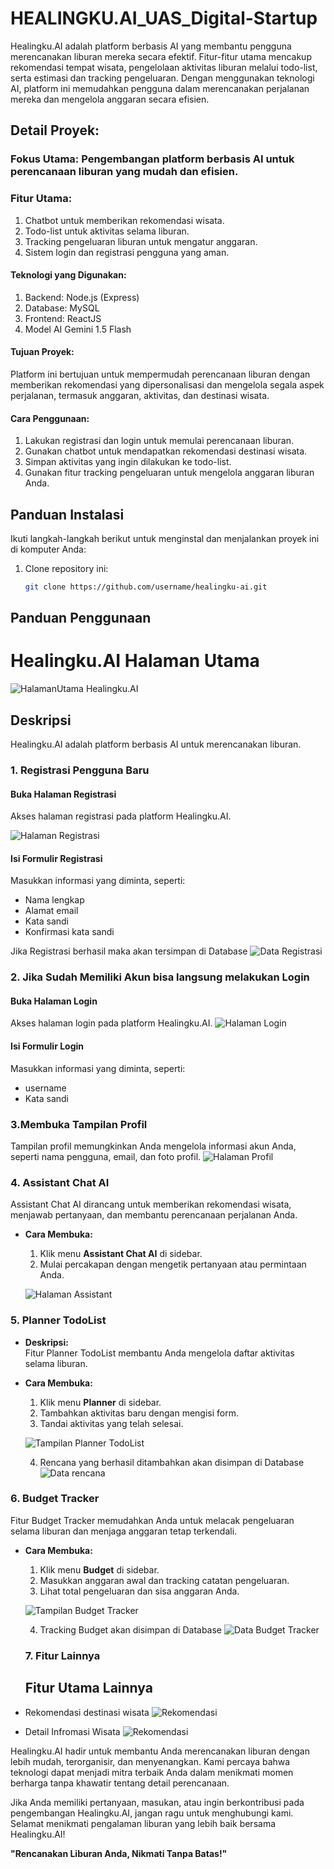 # HEALINGKU.AI_UAS_Digital-Startup
Healingku.AI adalah platform berbasis AI yang membantu pengguna merencanakan liburan mereka secara efektif. Fitur-fitur utama mencakup rekomendasi tempat wisata, pengelolaan aktivitas liburan melalui todo-list, serta estimasi dan tracking pengeluaran. Dengan menggunakan teknologi AI, platform ini memudahkan pengguna dalam merencanakan perjalanan mereka dan mengelola anggaran secara efisien.

## Detail Proyek:

### Fokus Utama: Pengembangan platform berbasis AI untuk perencanaan liburan yang mudah dan efisien.
### Fitur Utama:
1. Chatbot untuk memberikan rekomendasi wisata.
2. Todo-list untuk aktivitas selama liburan.
3. Tracking pengeluaran liburan untuk mengatur anggaran.
4. Sistem login dan registrasi pengguna yang aman.
#### Teknologi yang Digunakan:
1. Backend: Node.js (Express)
2. Database: MySQL
3. Frontend: ReactJS
4. Model AI Gemini 1.5 Flash

#### Tujuan Proyek:
Platform ini bertujuan untuk mempermudah perencanaan liburan dengan memberikan rekomendasi yang dipersonalisasi dan mengelola segala aspek perjalanan, termasuk anggaran, aktivitas, dan destinasi wisata.

#### Cara Penggunaan:

1. Lakukan registrasi dan login untuk memulai perencanaan liburan.
2. Gunakan chatbot untuk mendapatkan rekomendasi destinasi wisata.
3. Simpan aktivitas yang ingin dilakukan ke todo-list.
4. Gunakan fitur tracking pengeluaran untuk mengelola anggaran liburan Anda.
   
## Panduan Instalasi

Ikuti langkah-langkah berikut untuk menginstal dan menjalankan proyek ini di komputer Anda:

1. Clone repository ini:
   ```bash
   git clone https://github.com/username/healingku-ai.git

## Panduan Penggunaan
# Healingku.AI Halaman Utama

![HalamanUtama Healingku.AI](https://github.com/Reswn/img-healingku/blob/main/Screenshot_9-1-2025_162158_localhost.jpeg?raw=true)

## Deskripsi
Healingku.AI adalah platform berbasis AI untuk merencanakan liburan.

### 1. Registrasi Pengguna Baru
#### **Buka Halaman Registrasi**
Akses halaman registrasi pada platform Healingku.AI.

![Halaman Registrasi](https://github.com/Reswn/img-healingku/blob/main/healingkuRegister.png?raw=true) <!-- Ganti path ini sesuai gambar Anda -->

#### **Isi Formulir Registrasi**
Masukkan informasi yang diminta, seperti:
- Nama lengkap
- Alamat email
- Kata sandi
- Konfirmasi kata sandi

Jika Registrasi berhasil maka akan tersimpan di Database
![Data Registrasi](https://github.com/Reswn/img-healingku/blob/main/MYlocalhost_healing_users_%20-%20HeidiSQL%2012.6.0.6765%2009_01_2025%2016_35_18.png?raw=true)

### 2. Jika Sudah Memiliki Akun bisa langsung melakukan Login
#### **Buka Halaman Login**
Akses halaman login pada platform Healingku.AI.
![Halaman Login](https://github.com/Reswn/img-healingku/blob/main/HealingkuLogin.png?raw=true) <!-- Ganti path ini sesuai gambar Anda -->

#### **Isi Formulir Login**
Masukkan informasi yang diminta, seperti:
- username
- Kata sandi

### 3.Membuka Tampilan Profil
  Tampilan profil memungkinkan Anda mengelola informasi akun Anda, seperti nama pengguna, email, dan foto profil.
  ![Halaman Profil](https://github.com/Reswn/img-healingku/blob/main/healingkuProfile.png?raw=true)

### 4. Assistant Chat AI
  Assistant Chat AI dirancang untuk memberikan rekomendasi wisata, menjawab pertanyaan, dan membantu perencanaan perjalanan Anda.
- **Cara Membuka:**
  1. Klik menu **Assistant Chat AI** di sidebar.
  2. Mulai percakapan dengan mengetik pertanyaan atau permintaan Anda.

   ![Halaman Assistant](https://github.com/Reswn/img-healingku/blob/main/Screenshot_9-1-2025_162427_localhost.jpeg?raw=true)

### 5. Planner TodoList
- **Deskripsi:**  
  Fitur Planner TodoList membantu Anda mengelola daftar aktivitas selama liburan.
- **Cara Membuka:**
  1. Klik menu **Planner** di sidebar.
  2. Tambahkan aktivitas baru dengan mengisi form.
  3. Tandai aktivitas yang telah selesai.

  ![Tampilan Planner TodoList](https://github.com/Reswn/img-healingku/blob/main/Screenshot_9-1-2025_163039_localhost.jpeg?raw=true) <!-- Tambahkan gambar planner -->

  4. Rencana yang berhasil ditambahkan akan disimpan di Database
     ![Data rencana](https://github.com/Reswn/img-healingku/blob/main/MYlocalhost_healing_users_%20-%20HeidiSQL%2012.6.0.6765%2009_01_2025%2016_35_34.png?raw=true)
 
     
### **6. Budget Tracker**
  Fitur Budget Tracker memudahkan Anda untuk melacak pengeluaran selama liburan dan menjaga anggaran tetap terkendali.
- **Cara Membuka:**
  1. Klik menu **Budget** di sidebar.
  2. Masukkan anggaran awal dan tracking catatan pengeluaran.
  3. Lihat total pengeluaran dan sisa anggaran Anda.

  ![Tampilan Budget Tracker](https://github.com/Reswn/img-healingku/blob/main/healingkuBudget.png?raw=true) <!-- Tambahkan gambar budget -->

  4. Tracking Budget akan disimpan di Database
     ![Data Budget Tracker]( https://github.com/Reswn/img-healingku/blob/main/MYlocalhost_healing_users_%20-%20HeidiSQL%2012.6.0.6765%2009_01_2025%2016_37_37.png?raw=true)
     
  ### **7. Fitur Lainnya**
  ## Fitur Utama Lainnya
- Rekomendasi destinasi wisata
 ![Rekomendasi](https://github.com/Reswn/img-healingku/blob/main/healingkuRekomendasi.png?raw=true)
- Detail Infromasi Wisata
  ![Rekomendasi](https://github.com/Reswn/img-healingku/blob/main/Screenshot_9-1-2025_162536_localhost.jpeg?raw=true)

  
Healingku.AI hadir untuk membantu Anda merencanakan liburan dengan lebih mudah, terorganisir, dan menyenangkan. Kami percaya bahwa teknologi dapat menjadi mitra terbaik Anda dalam menikmati momen berharga tanpa khawatir tentang detail perencanaan.

Jika Anda memiliki pertanyaan, masukan, atau ingin berkontribusi pada pengembangan Healingku.AI, jangan ragu untuk menghubungi kami. Selamat menikmati pengalaman liburan yang lebih baik bersama Healingku.AI!

**"Rencanakan Liburan Anda, Nikmati Tanpa Batas!"**
     

















